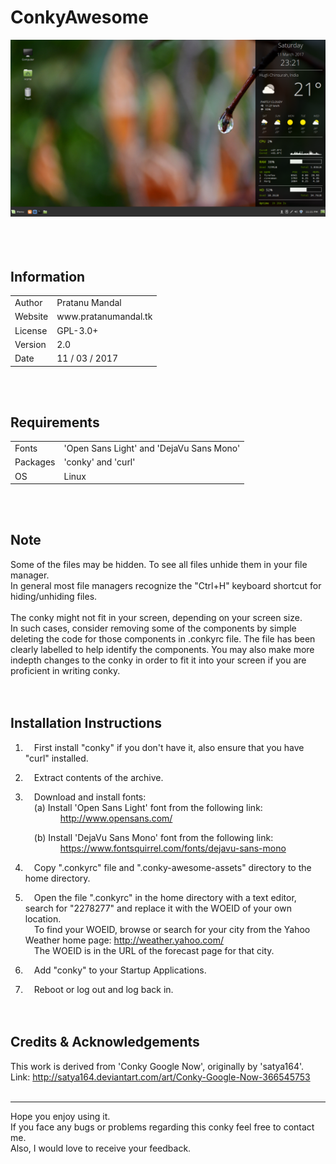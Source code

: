 # ConkyAwesome

![Screenshot 1](./screenshots/screenshot1.png)
<br/><br/><br/><br/>

Information
-----------

<table>
   <tr>
      <td>Author</td>
      <td>Pratanu Mandal</td>
   </tr>
   <tr>
      <td>Website</td>
      <td>www.pratanumandal.tk</td>
   </tr>
   <tr>
      <td>License</td>
      <td>GPL-3.0+</td>
   </tr>
   <tr>
      <td>Version</td>
      <td>2.0</td>
   </tr>
   <tr>
      <td>Date</td>
      <td>11 / 03 / 2017</td>
   </tr>
</table>
<br/><br/>



Requirements
------------

<table>
   <tr>
      <td>Fonts</td>
      <td>'Open Sans Light' and 'DejaVu Sans Mono'</td>
   </tr>
   <tr>
      <td>Packages</td>
      <td>'conky' and 'curl'</td>
   </tr>
   <tr>
      <td>OS</td>
      <td>Linux</td>
   </tr>
</table>
<br/><br/>



Note
----

Some of the files may be hidden. To see all files unhide them in your file manager.<br/>
In general most file managers recognize the "Ctrl+H" keyboard shortcut for hiding/unhiding files.<br/>
<br/>
The conky might not fit in your screen, depending on your screen size.<br/>
In such cases, consider removing some of the components by simple deleting the code for those components in .conkyrc file.
The file has been clearly labelled to help identify the components. You may also make more indepth changes to the conky in order to fit it into your screen if you are proficient in writing conky.<br/><br/><br/>




Installation Instructions
-------------------------

1. &emsp;First install "conky" if you don't have it, also ensure that you have "curl" installed.<br/>


2. &emsp;Extract contents of the archive.<br/>


3. &emsp;Download and install fonts:<br/>
   &emsp;(a) Install 'Open Sans Light' font from the following link:<br/>
   &emsp;&emsp;&emsp;&emsp;http://www.opensans.com/<br/>

   &emsp;(b) Install 'DejaVu Sans Mono' font from  the following link:<br/>
   &emsp;&emsp;&emsp;&emsp;https://www.fontsquirrel.com/fonts/dejavu-sans-mono<br/>


3. &emsp;Copy ".conkyrc" file and ".conky-awesome-assets" directory to the home directory.<br/>


4. &emsp;Open the file ".conkyrc" in the home directory with a text editor, search for "2278277" and replace it with the WOEID of your own location.<br/>
   &emsp;To find your WOEID, browse or search for your city from the Yahoo Weather home page:  http://weather.yahoo.com/<br/>
   &emsp;The WOEID is in the URL of the forecast page for that city.<br/>


5. &emsp;Add "conky" to your Startup Applications.<br/>


6. &emsp;Reboot or log out and log back in.<br/><br/><br/>



Credits & Acknowledgements
--------------------------

This work is derived from 'Conky Google Now', originally by 'satya164'.<br/>
Link: http://satya164.deviantart.com/art/Conky-Google-Now-366545753<br/><br/>


------------------------------------------------------------------------------

Hope you enjoy using it.<br/>
If you face any bugs or problems regarding this conky feel free to contact me.<br/>
Also, I would love to receive your feedback.<br/>
